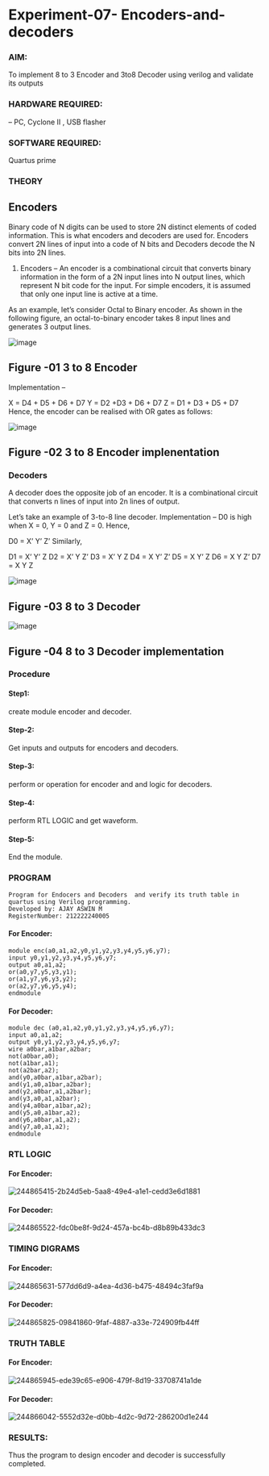 # Experiment-07- Encoders-and-decoders 

### AIM: 
To implement 8 to 3 Encoder and  3to8 Decoder using verilog and validate its outputs
### HARDWARE REQUIRED: 
– PC, Cyclone II , USB flasher
### SOFTWARE REQUIRED:   
Quartus prime
### THEORY 

## Encoders
Binary code of N digits can be used to store 2N distinct elements of coded information. This is what encoders and decoders are used for. Encoders convert 2N lines of input into a code of N bits and Decoders decode the N bits into 2N lines.

1. Encoders –
An encoder is a combinational circuit that converts binary information in the form of a 2N input lines into N output lines, which represent N bit code for the input. For simple encoders, it is assumed that only one input line is active at a time.

As an example, let’s consider Octal to Binary encoder. As shown in the following figure, an octal-to-binary encoder takes 8 input lines and generates 3 output lines.

![image](https://user-images.githubusercontent.com/36288975/171543588-bc0746df-a173-4b35-989e-5fb7d385fe8a.png)
## Figure -01 3 to 8 Encoder 


Implementation –

X = D4 + D5 + D6 + D7
Y = D2 +D3 + D6 + D7
Z = D1 + D3 + D5 + D7 
Hence, the encoder can be realised with OR gates as follows:


![image](https://user-images.githubusercontent.com/36288975/171543740-68403b82-aa93-4c98-9343-f32b14885a2e.png)
## Figure -02 3 to 8 Encoder implenentation 

 ### Decoders 
A decoder does the opposite job of an encoder. It is a combinational circuit that converts n lines of input into 2n lines of output.

Let’s take an example of 3-to-8 line decoder.
Implementation –
D0 is high when X = 0, Y = 0 and Z = 0. Hence,

D0 = X’ Y’ Z’ 
Similarly,

D1 = X’ Y’ Z
D2 = X’ Y Z’
D3 = X’ Y Z
D4 = X Y’ Z’
D5 = X Y’ Z
D6 = X Y Z’
D7 = X Y Z 


![image](https://user-images.githubusercontent.com/36288975/171543978-ee2d0671-2846-40a1-8705-507fd6287a49.png)
## Figure -03 8 to 3 Decoder 



![image](https://user-images.githubusercontent.com/36288975/171543866-5a6eace6-8683-49d7-9c4f-a7cb30ec3035.png)
## Figure -04 8 to 3 Decoder implementation 

### Procedure
#### Step1:

create module encoder and decoder.

#### Step-2:

Get inputs and outputs for encoders and decoders.

#### Step-3:

perform or operation for encoder and and logic for decoders.

#### Step-4:

perform RTL LOGIC and get waveform.

#### Step-5:

End the module.



### PROGRAM 
```
Program for Endocers and Decoders  and verify its truth table in quartus using Verilog programming.
Developed by: AJAY ASWIN M
RegisterNumber: 212222240005 
```

#### For Encoder:
```
module enc(a0,a1,a2,y0,y1,y2,y3,y4,y5,y6,y7);
input y0,y1,y2,y3,y4,y5,y6,y7;
output a0,a1,a2;
or(a0,y7,y5,y3,y1);
or(a1,y7,y6,y3,y2);
or(a2,y7,y6,y5,y4);
endmodule
```
#### For Decoder:
```
module dec (a0,a1,a2,y0,y1,y2,y3,y4,y5,y6,y7);
input a0,a1,a2;
output y0,y1,y2,y3,y4,y5,y6,y7;
wire a0bar,a1bar,a2bar;
not(a0bar,a0);
not(a1bar,a1);
not(a2bar,a2);
and(y0,a0bar,a1bar,a2bar);
and(y1,a0,a1bar,a2bar);
and(y2,a0bar,a1,a2bar);
and(y3,a0,a1,a2bar);
and(y4,a0bar,a1bar,a2);
and(y5,a0,a1bar,a2);
and(y6,a0bar,a1,a2);
and(y7,a0,a1,a2);
endmodule
```



### RTL LOGIC  
#### For Encoder:

![244865415-2b24d5eb-5aa8-49e4-a1e1-cedd3e6d1881](https://github.com/AJAYASWIN-M/Experiment-08-Encoders-and-decoders-/assets/118679692/fc2576a4-a271-4784-8c8a-4f947574c46f)


#### For Decoder:

![244865522-fdc0be8f-9d24-457a-bc4b-d8b89b433dc3](https://github.com/AJAYASWIN-M/Experiment-08-Encoders-and-decoders-/assets/118679692/a0e087c7-e871-4da7-8193-b5495e8cf57b)


### TIMING DIGRAMS  
#### For Encoder:
![244865631-577dd6d9-a4ea-4d36-b475-48494c3faf9a](https://github.com/AJAYASWIN-M/Experiment-08-Encoders-and-decoders-/assets/118679692/2cce7b10-7e44-49fe-bd60-6df3cef78c07)


#### For Decoder:
![244865825-09841860-9faf-4887-a33e-724909fb44ff](https://github.com/AJAYASWIN-M/Experiment-08-Encoders-and-decoders-/assets/118679692/e728b17b-4b2d-4e4e-a20f-0b553d2f8199)

### TRUTH TABLE 
#### For Encoder:
![244865945-ede39c65-e906-479f-8d19-33708741a1de](https://github.com/AJAYASWIN-M/Experiment-08-Encoders-and-decoders-/assets/118679692/ac2ed132-aa22-43ef-a142-57e788a50975)
#### For Decoder:
![244866042-5552d32e-d0bb-4d2c-9d72-286200d1e244](https://github.com/AJAYASWIN-M/Experiment-08-Encoders-and-decoders-/assets/118679692/b8fc66d5-ab55-43ca-a793-44db5aa093ce)


### RESULTS:
Thus the program to design encoder and decoder is successfully completed.

